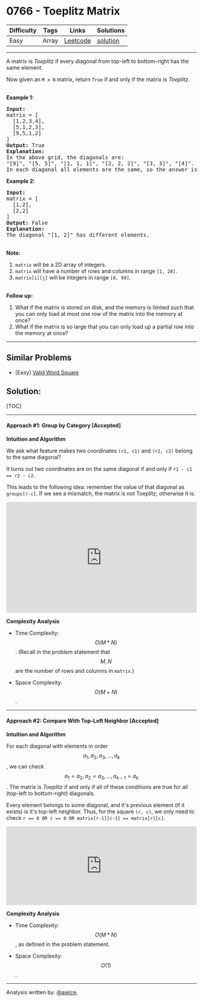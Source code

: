 # 0766 - Toeplitz Matrix

Difficulty  | Tags | Links | Solutions
----------- | ---- | ----- | -----
Easy | Array | [Leetcode](https://leetcode.com/problems/toeplitz-matrix) | [solution](https://leetcode.com/problems/toeplitz-matrix/solution/)


-----------

<p>A matrix is <em>Toeplitz</em> if every diagonal from top-left to bottom-right has the same element.</p>

<p>Now given an <code>M x N</code> matrix, return&nbsp;<code>True</code>&nbsp;if and only if the matrix is <em>Toeplitz</em>.<br />
&nbsp;</p>

<p><strong>Example 1:</strong></p>

<pre>
<strong>Input:
</strong>matrix = [
&nbsp; [1,2,3,4],
&nbsp; [5,1,2,3],
&nbsp; [9,5,1,2]
]
<strong>Output:</strong> True
<strong>Explanation:</strong>
In the above grid, the&nbsp;diagonals are:
&quot;[9]&quot;, &quot;[5, 5]&quot;, &quot;[1, 1, 1]&quot;, &quot;[2, 2, 2]&quot;, &quot;[3, 3]&quot;, &quot;[4]&quot;.
In each diagonal all elements are the same, so the answer is True.
</pre>

<p><strong>Example 2:</strong></p>

<pre>
<strong>Input:
</strong>matrix = [
&nbsp; [1,2],
&nbsp; [2,2]
]
<strong>Output:</strong> False
<strong>Explanation:</strong>
The diagonal &quot;[1, 2]&quot; has different elements.
</pre>

<p><br />
<strong>Note:</strong></p>

<ol>
	<li><code>matrix</code> will be a 2D array of integers.</li>
	<li><code>matrix</code> will have a number of rows and columns in range <code>[1, 20]</code>.</li>
	<li><code>matrix[i][j]</code> will be integers in range <code>[0, 99]</code>.</li>
</ol>

<p><br />
<strong>Follow up:</strong></p>

<ol>
	<li>What if the matrix is stored on disk, and the memory is limited such that you can only load at most one row of the matrix into the memory at once?</li>
	<li>What if the matrix is so large that you can only load up a partial row into the memory at once?</li>
</ol>


-----------


## Similar Problems

- [Easy] [Valid Word Square](valid-word-square)




## Solution:

[TOC]


---
#### Approach #1: Group by Category [Accepted]

**Intuition and Algorithm**

We ask what feature makes two coordinates `(r1, c1)` and `(r2, c2)` belong to the same diagonal?

It turns out two coordinates are on the same diagonal if and only if `r1 - c1 == r2 - c2`.

This leads to the following idea: remember the value of that diagonal as `groups[r-c]`.  If we see a mismatch, the matrix is not Toeplitz; otherwise it is.

<iframe src="https://leetcode.com/playground/aPydaE7r/shared" frameBorder="0" width="100%" height="293" name="aPydaE7r"></iframe>

**Complexity Analysis**

* Time Complexity: $$O(M*N)$$.  (Recall in the problem statement that $$M, N$$ are the number of rows and columns in `matrix`.)

* Space Complexity: $$O(M+N)$$.

---
#### Approach #2: Compare With Top-Left Neighbor [Accepted]

**Intuition and Algorithm**

For each diagonal with elements in order $$a_1, a_2, a_3, \dots, a_k$$, we can check $$a_1 = a_2, a_2 = a_3, \dots, a_{k-1} = a_k$$.  The matrix is *Toeplitz* if and only if all of these conditions are true for all (top-left to bottom-right) diagonals.

Every element belongs to some diagonal, and it's previous element (if it exists) is it's top-left neighbor.  Thus, for the square `(r, c)`, we only need to check `r == 0 OR c == 0 OR matrix[r-1][c-1] == matrix[r][c]`.

<iframe src="https://leetcode.com/playground/bfeF5wnM/shared" frameBorder="0" width="100%" height="208" name="bfeF5wnM"></iframe>

**Complexity Analysis**

* Time Complexity: $$O(M*N)$$, as defined in the problem statement.

* Space Complexity: $$O(1)$$.

---

Analysis written by: [@awice](https://leetcode.com/awice).
